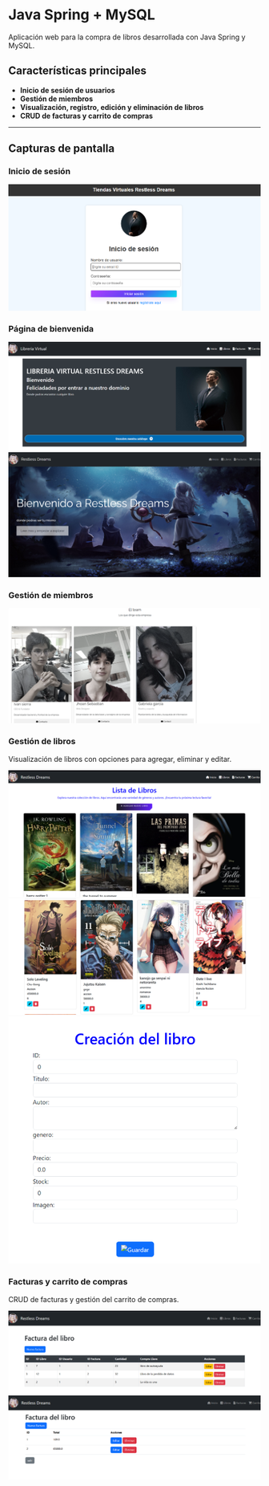 # Java Spring + MySQL

Aplicación web para la compra de libros desarrollada con Java Spring y MySQL.

## Características principales

- **Inicio de sesión de usuarios**
- **Gestión de miembros**
- **Visualización, registro, edición y eliminación de libros**
- **CRUD de facturas y carrito de compras**

---

## Capturas de pantalla

### Inicio de sesión

![Inicio de sesión](https://github.com/kirivanCode/java-spring-libreria/blob/c804c446fe8d112b51efb49a2e459baee7338a2f/imagess/Captura%20de%20pantalla%202025-06-01%20153049.png)

### Página de bienvenida

![Bienvenida 1](https://github.com/kirivanCode/java-spring-libreria/blob/c804c446fe8d112b51efb49a2e459baee7338a2f/imagess/Captura%20de%20pantalla%202025-06-01%20153225.png)
![Bienvenida 2](https://github.com/kirivanCode/java-spring-libreria/blob/c804c446fe8d112b51efb49a2e459baee7338a2f/imagess/Captura%20de%20pantalla%202025-06-01%20153325.png)

### Gestión de miembros

![Miembros](https://github.com/kirivanCode/java-spring-libreria/blob/c804c446fe8d112b51efb49a2e459baee7338a2f/imagess/Captura%20de%20pantalla%202025-06-01%20153403.png)

### Gestión de libros

Visualización de libros con opciones para agregar, eliminar y editar.

![Libros 1](https://github.com/kirivanCode/java-spring-libreria/blob/c804c446fe8d112b51efb49a2e459baee7338a2f/imagess/Captura%20de%20pantalla%202025-06-01%20153450.png)
![Libros 2](https://github.com/kirivanCode/java-spring-libreria/blob/c804c446fe8d112b51efb49a2e459baee7338a2f/imagess/Captura%20de%20pantalla%202025-06-01%20153513.png)
![Libros 3](https://github.com/kirivanCode/java-spring-libreria/blob/c804c446fe8d112b51efb49a2e459baee7338a2f/imagess/Captura%20de%20pantalla%202025-06-01%20153554.png)

### Facturas y carrito de compras

CRUD de facturas y gestión del carrito de compras.

![Facturas 1](https://github.com/kirivanCode/java-spring-libreria/blob/c804c446fe8d112b51efb49a2e459baee7338a2f/imagess/Captura%20de%20pantalla%202025-06-01%20153622.png)
![Facturas 2](https://github.com/kirivanCode/java-spring-libreria/blob/c804c446fe8d112b51efb49a2e459baee7338a2f/imagess/Captura%20de%20pantalla%202025-06-01%20153659.png)
